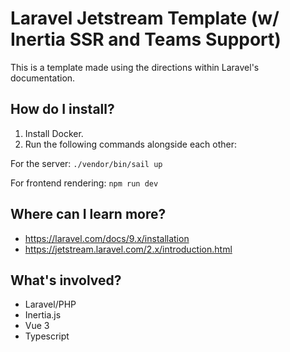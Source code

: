# Laravel Jetstream Template (w/ Inertia SSR and Teams Support)

This is a template made using the directions within Laravel's documentation.

## How do I install?

1. Install Docker.
2. Run the following commands alongside each other:

For the server: `./vendor/bin/sail up`

For frontend rendering: `npm run dev`

## Where can I learn more?

- https://laravel.com/docs/9.x/installation
- https://jetstream.laravel.com/2.x/introduction.html

## What's involved?

- Laravel/PHP
- Inertia.js
- Vue 3
- Typescript
